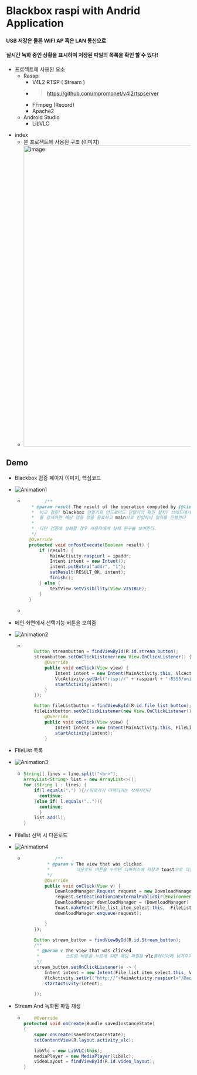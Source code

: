 # Blackbox raspi with Andrid Application
#### USB 저장은 물론  WIFI AP 혹은 LAN 통신으로
#### 실시간 녹화 중인 상황을 표시하며 저장된 파일의 목록을 확인 할 수 있다!

+ 프로젝트에 사용된 요소
  + Rasspi
    + V4L2 RTSP ( Stream )
    + >https://github.com/mpromonet/v4l2rtspserver
    + FFmpeg (Record)
    + Apache2
  + Android Studio
    + LibVLC

* index
  * 본 프로젝트에 사용된 구조 (이미지)
  * <img width="821" alt="image" src="https://github.com/cysim506/BlackboxApplication/blob/master/teamblock.png">


  

## Demo
* Blackbox 검증 페이지 이미지, 핵심코드
* ![Animation1](https://github.com/cysim506/BlackboxApplication/blob/master/Animation1.gif)
    * ~~~ JAVA
              /**
         * @param result The result of the operation computed by {@link #doInBackground}.
         *  비교 검증( blackbox 단말기와 안드로이드 단말기의 확인 절차) 쓰레드에서 응답받은 예외처리(접속실패나 검증실패)
         *  를 감지하면 해당 검증 창을 종료하고 main으로 진입하여 절차를 진행한다
         *
         *  다만 검증에 실패할 경우 사용자에게 실패 문구를 보여준다.
         */
        @Override
        protected void onPostExecute(Boolean result) {
            if (result) {
                MainActivity.raspiurl = ipaddr;
                Intent intent = new Intent();
                intent.putExtra("addr", "1");
                setResult(RESULT_OK, intent);
                finish();
            } else {
                textView.setVisibility(View.VISIBLE);
            }
        }
    * 

* 메인 화면에서 선택기능 버튼을 보여줌
* ![Animation2](https://github.com/cysim506/BlackboxApplication/blob/master/Animation2.gif)
  * ~~~JAVA
    
        Button streambutton = findViewById(R.id.stream_button);
        streambutton.setOnClickListener(new View.OnClickListener() {
            @Override
            public void onClick(View view) {
                Intent intent = new Intent(MainActivity.this, VlcActivity.class);
                VlcActivity.setUrl("rtsp://" + raspiurl + ":8555/unicast");
                startActivity(intent);
            }
        });

        Button fileListbutton = findViewById(R.id.file_list_button);
        fileListbutton.setOnClickListener(new View.OnClickListener() {
            @Override
            public void onClick(View view) {
                Intent intent = new Intent(MainActivity.this, FileListActivity.class);
                startActivity(intent);
            }


* FIleList 목록
* ![Animation3](https://github.com/cysim506/BlackboxApplication/blob/master/Animation3.gif)

  * ~~~JAVA
    String[] lines = line.split("<br>");
    ArrayList<String> list = new ArrayList<>();
    for (String l : lines) {
        if(l.equals(".") ){//뒤로가기 디렉터리는 삭제시킨다
          continue;
        }else if( l.equals("..")){
          continue;
          }
        list.add(l);
    }
  
* Filelist 선택 시 다운로드
* ![Animation4](https://github.com/cysim506/BlackboxApplication/blob/master/Animation4.gif)

  * ~~~JAVA
                /**
             * @param v The view that was clicked.
             *          다운로드 버튼을 누르면 디바이스에 저장과 toast으로 다운로드중인 진척도를 보여준다
             */
            @Override
            public void onClick(View v) {
                DownloadManager.Request request = new DownloadManager.Request(Uri.parse("http://"+MainActivity.raspiurl+"/Record/"+FileListActivity.filename));
                request.setDestinationInExternalPublicDir(Environment.DIRECTORY_DOWNLOADS, FileListActivity.filename);
                DownloadManager downloadManager = (DownloadManager) getSystemService(Context.DOWNLOAD_SERVICE);
                Toast.makeText(File_list_item_select.this,  FileListActivity.filename+"다운로드 중..", Toast.LENGTH_SHORT).show();
                downloadManager.enqueue(request);

            }
        });

        Button stream_button = findViewById(R.id.Stream_button);
        /**
         * @param v The view that was clicked.
         *          스트림 버튼을 누르게 되면 해당 파일을 vlc플레이어에 넘겨주어 미리보기를 제공한다
         */
        stream_button.setOnClickListener(v -> {
            Intent intent = new Intent(File_list_item_select.this, VlcActivity.class);
            VlcActivity.setUrl("http://"+MainActivity.raspiurl+"/Record/"+FileListActivity.filename);
            startActivity(intent);

        });

* Stream And 녹화된 파일 재생
  * ~~~JAVA
        @Override
    protected void onCreate(Bundle savedInstanceState)
    {
        super.onCreate(savedInstanceState);
        setContentView(R.layout.activity_vlc);

        libVlc = new LibVLC(this);
        mediaPlayer = new MediaPlayer(libVlc);
        videoLayout = findViewById(R.id.video_layout);
    }
